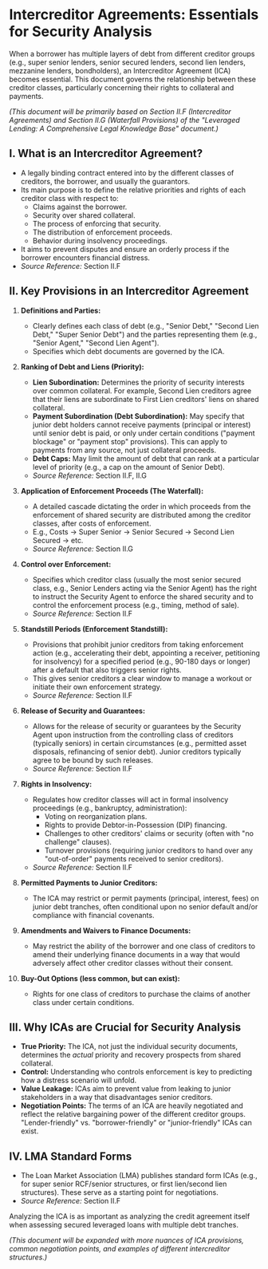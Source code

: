 # Intercreditor Agreements: Essentials for Security Analysis

When a borrower has multiple layers of debt from different creditor groups (e.g., super senior lenders, senior secured lenders, second lien lenders, mezzanine lenders, bondholders), an Intercreditor Agreement (ICA) becomes essential. This document governs the relationship between these creditor classes, particularly concerning their rights to collateral and payments.

*(This document will be primarily based on Section II.F (Intercreditor Agreements) and Section II.G (Waterfall Provisions) of the "Leveraged Lending: A Comprehensive Legal Knowledge Base" document.)*

## I. What is an Intercreditor Agreement?

*   A legally binding contract entered into by the different classes of creditors, the borrower, and usually the guarantors.
*   Its main purpose is to define the relative priorities and rights of each creditor class with respect to:
    *   Claims against the borrower.
    *   Security over shared collateral.
    *   The process of enforcing that security.
    *   The distribution of enforcement proceeds.
    *   Behavior during insolvency proceedings.
*   It aims to prevent disputes and ensure an orderly process if the borrower encounters financial distress.
*   *Source Reference:* Section II.F

## II. Key Provisions in an Intercreditor Agreement

1.  **Definitions and Parties:**
    *   Clearly defines each class of debt (e.g., "Senior Debt," "Second Lien Debt," "Super Senior Debt") and the parties representing them (e.g., "Senior Agent," "Second Lien Agent").
    *   Specifies which debt documents are governed by the ICA.

2.  **Ranking of Debt and Liens (Priority):**
    *   **Lien Subordination:** Determines the priority of security interests over common collateral. For example, Second Lien creditors agree that their liens are subordinate to First Lien creditors' liens on shared collateral.
    *   **Payment Subordination (Debt Subordination):** May specify that junior debt holders cannot receive payments (principal or interest) until senior debt is paid, or only under certain conditions ("payment blockage" or "payment stop" provisions). This can apply to payments from any source, not just collateral proceeds.
    *   **Debt Caps:** May limit the amount of debt that can rank at a particular level of priority (e.g., a cap on the amount of Senior Debt).
    *   *Source Reference:* Section II.F, II.G

3.  **Application of Enforcement Proceeds (The Waterfall):**
    *   A detailed cascade dictating the order in which proceeds from the enforcement of shared security are distributed among the creditor classes, after costs of enforcement.
    *   E.g., Costs -> Super Senior -> Senior Secured -> Second Lien Secured -> etc.
    *   *Source Reference:* Section II.G

4.  **Control over Enforcement:**
    *   Specifies which creditor class (usually the most senior secured class, e.g., Senior Lenders acting via the Senior Agent) has the right to instruct the Security Agent to enforce the shared security and to control the enforcement process (e.g., timing, method of sale).
    *   *Source Reference:* Section II.F

5.  **Standstill Periods (Enforcement Standstill):**
    *   Provisions that prohibit junior creditors from taking enforcement action (e.g., accelerating their debt, appointing a receiver, petitioning for insolvency) for a specified period (e.g., 90-180 days or longer) after a default that also triggers senior rights.
    *   This gives senior creditors a clear window to manage a workout or initiate their own enforcement strategy.
    *   *Source Reference:* Section II.F

6.  **Release of Security and Guarantees:**
    *   Allows for the release of security or guarantees by the Security Agent upon instruction from the controlling class of creditors (typically seniors) in certain circumstances (e.g., permitted asset disposals, refinancing of senior debt). Junior creditors typically agree to be bound by such releases.
    *   *Source Reference:* Section II.F

7.  **Rights in Insolvency:**
    *   Regulates how creditor classes will act in formal insolvency proceedings (e.g., bankruptcy, administration):
        *   Voting on reorganization plans.
        *   Rights to provide Debtor-in-Possession (DIP) financing.
        *   Challenges to other creditors' claims or security (often with "no challenge" clauses).
        *   Turnover provisions (requiring junior creditors to hand over any "out-of-order" payments received to senior creditors).
    *   *Source Reference:* Section II.F

8.  **Permitted Payments to Junior Creditors:**
    *   The ICA may restrict or permit payments (principal, interest, fees) on junior debt tranches, often conditional upon no senior default and/or compliance with financial covenants.

9.  **Amendments and Waivers to Finance Documents:**
    *   May restrict the ability of the borrower and one class of creditors to amend their underlying finance documents in a way that would adversely affect other creditor classes without their consent.

10. **Buy-Out Options (less common, but can exist):**
    *   Rights for one class of creditors to purchase the claims of another class under certain conditions.

## III. Why ICAs are Crucial for Security Analysis

*   **True Priority:** The ICA, not just the individual security documents, determines the *actual* priority and recovery prospects from shared collateral.
*   **Control:** Understanding who controls enforcement is key to predicting how a distress scenario will unfold.
*   **Value Leakage:** ICAs aim to prevent value from leaking to junior stakeholders in a way that disadvantages senior creditors.
*   **Negotiation Points:** The terms of an ICA are heavily negotiated and reflect the relative bargaining power of the different creditor groups. "Lender-friendly" vs. "borrower-friendly" or "junior-friendly" ICAs can exist.

## IV. LMA Standard Forms

*   The Loan Market Association (LMA) publishes standard form ICAs (e.g., for super senior RCF/senior structures, or first lien/second lien structures). These serve as a starting point for negotiations.
*   *Source Reference:* Section II.F

Analyzing the ICA is as important as analyzing the credit agreement itself when assessing secured leveraged loans with multiple debt tranches.

*(This document will be expanded with more nuances of ICA provisions, common negotiation points, and examples of different intercreditor structures.)*
